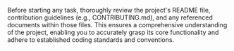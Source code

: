 Before starting any task,
thoroughly review the project's README file,
contribution guidelines (e.g., CONTRIBUTING.md),
and any referenced documents within those files.
This ensures a comprehensive understanding of the project,
enabling you to accurately grasp its core functionality
and adhere to established coding standards and conventions.
